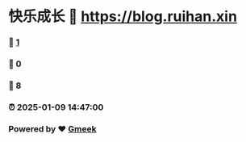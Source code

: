 # 快乐成长 :link: https://blog.ruihan.xin 
### :page_facing_up: [1](https://blog.ruihan.xin/tag.html) 
### :speech_balloon: 0 
### :hibiscus: 8 
### :alarm_clock: 2025-01-09 14:47:00 
### Powered by :heart: [Gmeek](https://github.com/Meekdai/Gmeek)
